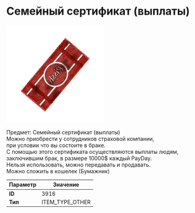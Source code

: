 # Семейный сертификат (выплаты)

![Item Image](../img/3916.webp?raw=true)

Предмет: Семейный сертификат (выплаты)<br>Можно приобрести у сотрудников страховой компании,<br>при условии что вы состоите в браке.<br>С помощью этого сертификата осуществляются выплаты людям,<br>заключившим брак, в размере 10000$ каждый PayDay.<br>Нельзя использовать, можно передавать и продавать.<br>Можно сложить в кошелек (Бумажник)


| Параметр | Значение |
|----------|----------|
| **ID** | 3916 |
| **Тип** | ITEM_TYPE_OTHER |

